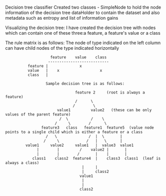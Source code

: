 Decision tree classifier
Created two classes - SimpleNode to hold the node information of the decision tree
                      dataHolder to contain the dataset and also metadata such as entropy and list of information gains

Visualizing the decision tree:
I have created the decision tree with nodes which can contain one of these three:a feature, a feature's value or a class

The rule matrix is as follows:
The node of type indicated on the left column can have child nodes of the type indicated horizontally

                        feature    value    class
                       ---------------------------
              feature |              x
              value   |    x                  x
              class   |

                      Sample decision tree is as follows:

                                   feature 2     (root is always a feature)
                                   /      \
                                  /        \
                           value1         value2   (these can be only values of the parent feature)
                            /  \          /    \
                          /     \        /      \
                    feature3   class   feature1  feature5  (value node points to a single child which is either a feature or a class
                      /   \              /  |  \       |
                     /     \            /   |   \      |
             value1     value2     value1   |  value3  value1
                  |        |         /    value2 |       |
                  |        |        /       |    |       |
                class1    class2  feature4  |    class3  class1  (leaf is always a class)
                                      |     |
                                      |     class2
                                     value1
                                      |
                                      |
                                     class2
